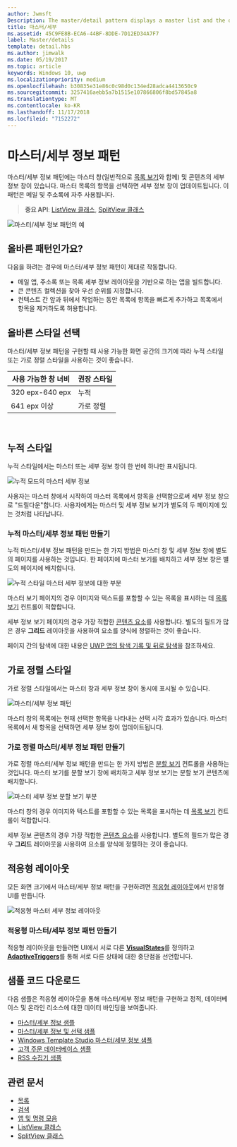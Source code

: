 ```yaml
---
author: Jwmsft
Description: The master/detail pattern displays a master list and the details for the currently selected item. This pattern is frequently used for email and contact lists/address books.
title: 마스터/세부
ms.assetid: 45C9FE8B-ECA6-44BF-8DDE-7D12ED34A7F7
label: Master/details
template: detail.hbs
ms.author: jimwalk
ms.date: 05/19/2017
ms.topic: article
keywords: Windows 10, uwp
ms.localizationpriority: medium
ms.openlocfilehash: b30835e31e86c0c98d0c134ed28adca4413650c9
ms.sourcegitcommit: 3257416aebb5a7b1515e107866806f8bd57845a8
ms.translationtype: MT
ms.contentlocale: ko-KR
ms.lasthandoff: 11/17/2018
ms.locfileid: "7152272"
---
```

# <a name="masterdetails-pattern"></a>마스터/세부 정보 패턴

 

마스터/세부 정보 패턴에는 마스터 창(일반적으로 [목록 보기](lists.md)와 함께) 및 콘텐츠의 세부 정보 창이 있습니다. 마스터 목록의 항목을 선택하면 세부 정보 창이 업데이트됩니다. 이 패턴은 메일 및 주소록에 자주 사용됩니다.

> **중요 API**: [ListView 클래스](https://docs.microsoft.com/en-us/uwp/api/Windows.UI.Xaml.Controls.ListView), [SplitView 클래스](https://docs.microsoft.com/en-us/uwp/api/windows.ui.xaml.controls.splitview)

![마스터/세부 정보 패턴의 예](images/HIGSecOne_MasterDetail.png)

## <a name="is-this-the-right-pattern"></a>올바른 패턴인가요?

다음을 하려는 경우에 마스터/세부 정보 패턴이 제대로 작동합니다.

-   메일 앱, 주소록 또는 목록 세부 정보 레이아웃을 기반으로 하는 앱을 빌드합니다.
-   큰 콘텐츠 컬렉션을 찾아 우선 순위를 지정합니다.
-   컨텍스트 간 앞과 뒤에서 작업하는 동안 목록에 항목을 빠르게 추가하고 목록에서 항목을 제거하도록 허용합니다.

## <a name="choose-the-right-style"></a>올바른 스타일 선택

마스터/세부 정보 패턴을 구현할 때 사용 가능한 화면 공간의 크기에 따라 누적 스타일 또는 가로 정렬 스타일을 사용하는 것이 좋습니다.

| 사용 가능한 창 너비 | 권장 스타일 |
|------------------------|-------------------|
| 320 epx-640 epx        | 누적           |
| 641 epx 이상       | 가로 정렬      |

 
## <a name="stacked-style"></a>누적 스타일

누적 스타일에서는 마스터 또는 세부 정보 창이 한 번에 하나만 표시됩니다.

![누적 모드의 마스터 세부 정보](images/patterns-md-stacked.png)

사용자는 마스터 창에서 시작하여 마스터 목록에서 항목을 선택함으로써 세부 정보 창으로 "드릴다운"합니다. 사용자에게는 마스터 및 세부 정보 보기가 별도의 두 페이지에 있는 것처럼 나타납니다.

### <a name="create-a-stacked-masterdetails-pattern"></a>누적 마스터/세부 정보 패턴 만들기

누적 마스터/세부 정보 패턴을 만드는 한 가지 방법은 마스터 창 및 세부 정보 창에 별도의 페이지를 사용하는 것입니다. 한 페이지에 마스터 보기를 배치하고 세부 정보 창은 별도의 페이지에 배치합니다.

![누적 스타일 마스터 세부 정보에 대한 부분](images/patterns-md-stacked-parts.png)

마스터 보기 페이지의 경우 이미지와 텍스트를 포함할 수 있는 목록을 표시하는 데 [목록 보기](lists.md) 컨트롤이 적합합니다. 

세부 정보 보기 페이지의 경우 가장 적합한 [콘텐츠 요소](../layout/layout-panels.md)를 사용합니다. 별도의 필드가 많은 경우 **그리드** 레이아웃을 사용하여 요소를 양식에 정렬하는 것이 좋습니다.

페이지 간의 탐색에 대한 내용은 [UWP 앱의 탐색 기록 및 뒤로 탐색](../basics/navigation-history-and-backwards-navigation.md)을 참조하세요.

## <a name="side-by-side-style"></a>가로 정렬 스타일

가로 정렬 스타일에서는 마스터 창과 세부 정보 창이 동시에 표시될 수 있습니다.

![마스터/세부 정보 패턴](images/patterns-masterdetail-400x227.png)

마스터 창의 목록에는 현재 선택한 항목을 나타내는 선택 시각 효과가 있습니다. 마스터 목록에서 새 항목을 선택하면 세부 정보 창이 업데이트됩니다.

### <a name="create-a-side-by-side-masterdetails-pattern"></a>가로 정렬 마스터/세부 정보 패턴 만들기

가로 정렬 마스터/세부 정보 패턴을 만드는 한 가지 방법은 [분할 보기](split-view.md) 컨트롤을 사용하는 것입니다. 마스터 보기를 분할 보기 창에 배치하고 세부 정보 보기는 분할 보기 콘텐츠에 배치합니다.

![마스터 세부 정보 분할 보기 부분](images/patterns_md_splitview_parts.png)

마스터 창의 경우 이미지와 텍스트를 포함할 수 있는 목록을 표시하는 데 [목록 보기](lists.md) 컨트롤이 적합합니다.

세부 정보 콘텐츠의 경우 가장 적합한 [콘텐츠 요소](../layout/layout-panels.md)를 사용합니다. 별도의 필드가 많은 경우 **그리드** 레이아웃을 사용하여 요소를 양식에 정렬하는 것이 좋습니다.

## <a name="adaptive-layout"></a>적응형 레이아웃

모든 화면 크기에서 마스터/세부 정보 패턴을 구현하려면 [적응형 레이아웃](../layout/layouts-with-xaml.md)에서 반응형 UI를 만듭니다.

![적응형 마스터 세부 정보 레이아웃](images/patterns_masterdetail.png)

### <a name="create-an-adaptive-masterdetails-pattern"></a>적응형 마스터/세부 정보 패턴 만들기
적응형 레이아웃을 만들려면 UI에서 서로 다른 [**VisualStates**](https://docs.microsoft.com/en-us/uwp/api/windows.ui.xaml.visualstate)를 정의하고 [**AdaptiveTriggers**](https://docs.microsoft.com/en-us/uwp/api/Windows.UI.Xaml.AdaptiveTrigger)를 통해 서로 다른 상태에 대한 중단점을 선언합니다.

## <a name="get-the-sample-code"></a>샘플 코드 다운로드

다음 샘플은 적응형 레이아웃을 통해 마스터/세부 정보 패턴을 구현하고 정적, 데이터베이스 및 온라인 리소스에 대한 데이터 바인딩을 보여줍니다. 
- [마스터/세부 정보 샘플](https://github.com/Microsoft/Windows-universal-samples/tree/master/Samples/XamlMasterDetail) 
- [마스터/세부 정보 및 선택 샘플](https://github.com/Microsoft/Windows-universal-samples/tree/master/Samples/XamlListView)
- [Windows Template Studio 마스터/세부 정보 샘플](https://github.com/Microsoft/WindowsTemplateStudio/tree/master/templates/Uwp/Pages/MasterDetail)
- [고객 주문 데이터베이스 샘플](https://github.com/Microsoft/Windows-appsample-customers-orders-database)
- [RSS 수집기 샘플](https://github.com/Microsoft/Windows-appsample-rssreader)

## <a name="related-articles"></a>관련 문서

- [목록](lists.md)
- [검색](search.md)
- [앱 및 명령 모음](app-bars.md)
- [ListView 클래스](https://docs.microsoft.com/en-us/uwp/api/Windows.UI.Xaml.Controls.ListView)
- [SplitView 클래스](https://docs.microsoft.com/en-us/uwp/api/windows.ui.xaml.controls.splitview)
